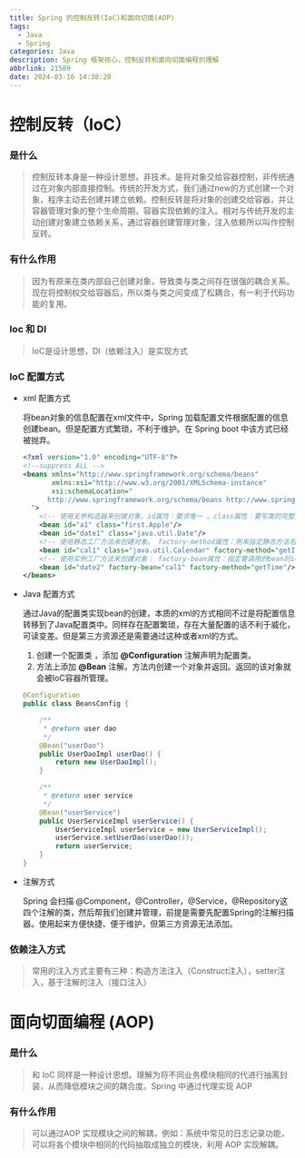 ```yaml
---
title: Spring 的控制反转(IoC)和面向切面(AOP)
tags:
  - Java
  - Spring
categories: Java
description: Spring 框架核心，控制反转和面向切面编程的理解
abbrlink: 21589
date: 2024-03-16 14:38:28
---
```


# 控制反转（IoC）

### 是什么

> 控制反转本身是一种设计思想，非技术。是将对象交给容器控制，非传统通过在对象内部直接控制。传统的开发方式，我们通过new的方式创建一个对象，程序主动去创建并建立依赖。控制反转是将对象的创建交给容器，并让容器管理对象的整个生命周期，容器实现依赖的注入。相对与传统开发的主动创建对象建立依赖关系，通过容器创建管理对象，注入依赖所以叫作控制反转。

### 有什么作用

> 因为有原来在类内部自己创建对象，导致类与类之间存在很强的耦合关系。现在将控制权交给容器后，所以类与类之间变成了松耦合，有一利于代码功能的复用。

### Ioc 和 DI

> IoC是设计思想，DI（依赖注入）是实现方式

### IoC 配置方式

- xml 配置方式

  将bean对象的信息配置在xml文件中，Spring 加载配置文件根据配置的信息创建bean。但是配置方式繁琐，不利于维护。在 Spring boot 中该方式已经被抛弃。

  ~~~xml
  <?xml version="1.0" encoding="UTF-8"?>
  <!--suppress ALL -->
  <beans xmlns="http://www.springframework.org/schema/beans"
         xmlns:xsi="http://www.w3.org/2001/XMLSchema-instance"
         xsi:schemaLocation="
  		http://www.springframework.org/schema/beans http://www.springframework.org/schema/beans/spring-beans-3.2.xsd
  	">
      <!-- 使用无参构造器来创建对象。id属性：要求唯一 。class属性：要写类的完整的名称。 -->
      <bean id="a1" class="first.Apple"/>
      <bean id="date1" class="java.util.Date"/>
      <!-- 使用静态工厂方法来创建对象。 factory-method属性：用来指定静态方法名。注：Spring容器会调用该类的静态方法来创建一个对象。 -->
      <bean id="cal1" class="java.util.Calendar" factory-method="getInstance"/>
      <!-- 使用实例工厂方法来创建对象： factory-bean属性：指定要调用的bean的id, factory-method属性：指定要调用的实例方法。 注：Spring容器会调用该bean的实例方法来创建对象。 在Spring框架里面，所谓的bean指的是由Spring容器管理的对象。-->
      <bean id="date2" factory-bean="cal1" factory-method="getTime"/>
  </beans>
  ~~~

  

- Java 配置方式

  通过Java的配置类实现bean的创建，本质的xml的方式相同不过是将配置信息转移到了Java配置类中。同样存在配置繁琐，存在大量配置的话不利于威化，可读变差。但是第三方资源还是需要通过这种或者xml的方式。
  
  1. 创建一个配置类 ，添加 **@Configuration** 注解声明为配置类。
  2. 方法上添加 **@Bean** 注解。方法内创建一个对象并返回。返回的该对象就会被IoC容器所管理。
  
  ~~~java
  @Configuration
  public class BeansConfig {
  
      /**
       * @return user dao
       */
      @Bean("userDao")
      public UserDaoImpl userDao() {
          return new UserDaoImpl();
      }
  
      /**
       * @return user service
       */
      @Bean("userService")
      public UserServiceImpl userService() {
          UserServiceImpl userService = new UserServiceImpl();
          userService.setUserDao(userDao());
          return userService;
      }
  }
  ~~~

- 注解方式

  Spring 会扫描 @Component，@Controller，@Service，@Repository这四个注解的类，然后帮我们创建并管理，前提是需要先配置Spring的注解扫描器。使用起来方便快捷、便于维护，但第三方资源无法添加。

### 依赖注入方式

> 常用的注入方式主要有三种：构造方法注入（Construct注入），setter注入，基于注解的注入（接口注入）

# 面向切面编程 (AOP)

### 是什么

> 和 IoC 同样是一种设计思想。理解为将不同业务模块相同的代进行抽离封装，从而降低模块之间的耦合度。Spring 中通过代理实现 AOP

### 有什么作用

> 可以通过AOP 实现模块之间的解耦，例如：系统中常见的日志记录功能，可以将各个模块中相同的代码抽取成独立的模块，利用   AOP 实现解耦。

